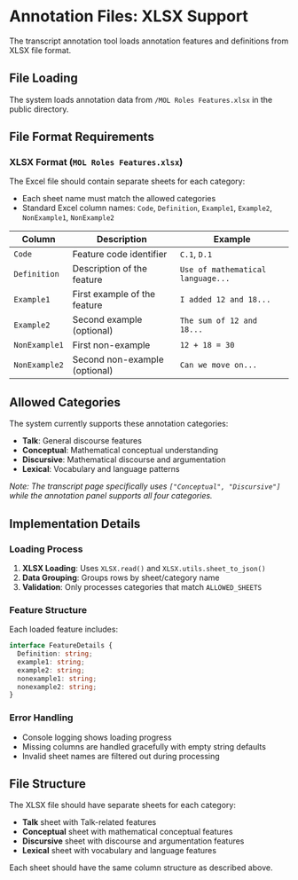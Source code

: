 # Annotation Files: XLSX Support

The transcript annotation tool loads annotation features and definitions from XLSX file format.

## File Loading

The system loads annotation data from `/MOL Roles Features.xlsx` in the public directory.

## File Format Requirements

### XLSX Format (`MOL Roles Features.xlsx`)

The Excel file should contain separate sheets for each category:
- Each sheet name must match the allowed categories
- Standard Excel column names: `Code`, `Definition`, `Example1`, `Example2`, `NonExample1`, `NonExample2`

| Column | Description | Example |
|--------|-------------|---------|
| `Code` | Feature code identifier | `C.1`, `D.1` |
| `Definition` | Description of the feature | `Use of mathematical language...` |
| `Example1` | First example of the feature | `I added 12 and 18...` |
| `Example2` | Second example (optional) | `The sum of 12 and 18...` |
| `NonExample1` | First non-example | `12 + 18 = 30` |
| `NonExample2` | Second non-example (optional) | `Can we move on...` |

## Allowed Categories

The system currently supports these annotation categories:

- **Talk**: General discourse features
- **Conceptual**: Mathematical conceptual understanding
- **Discursive**: Mathematical discourse and argumentation  
- **Lexical**: Vocabulary and language patterns

*Note: The transcript page specifically uses `["Conceptual", "Discursive"]` while the annotation panel supports all four categories.*

## Implementation Details

### Loading Process

1. **XLSX Loading**: Uses `XLSX.read()` and `XLSX.utils.sheet_to_json()` 
2. **Data Grouping**: Groups rows by sheet/category name
3. **Validation**: Only processes categories that match `ALLOWED_SHEETS`

### Feature Structure

Each loaded feature includes:

```typescript
interface FeatureDetails {
  Definition: string;
  example1: string;
  example2: string; 
  nonexample1: string;
  nonexample2: string;
}
```

### Error Handling

- Console logging shows loading progress
- Missing columns are handled gracefully with empty string defaults
- Invalid sheet names are filtered out during processing

## File Structure

The XLSX file should have separate sheets for each category:
- **Talk** sheet with Talk-related features
- **Conceptual** sheet with mathematical conceptual features  
- **Discursive** sheet with discourse and argumentation features
- **Lexical** sheet with vocabulary and language features

Each sheet should have the same column structure as described above. 